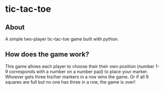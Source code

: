 # tic-tac-toe

## About
A simple two-player tic-tac-toe game built with python.

## How does the game work?
This game allows each player to choose their their own position (number 1-9 corresponds with a number on a number pad) to place your marker. Whoever gets three his/her markers in a row wins the game. Or if all 9 squares are full but no one has three in a row, the game is over!
